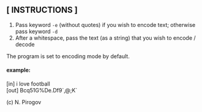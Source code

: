 ## [ INSTRUCTIONS ]

1. Pass keyword `-e` (without quotes) if you wish to encode text; otherwise pass keyword `-d`
2. After a whitespace, pass the text (as a string) that you wish to encode / decode

The program is set to encoding mode by default.

#### example:
[in]  i love football <br>
[out] Bcq51G%De.Df9\`,@;K\`

(c) N. Pirogov
